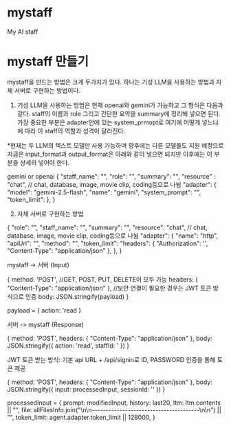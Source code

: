 # mystaff
My AI staff


# mystaff 만들기

mystaff을 만드는 방법은 크게 두가지가 있다. 하나는 기성 LLM을 사용하는 방법과 자체 서버로 구현하는 방법이다.

1. 기성 LLM을 사용하는 방법은 현재 openai와 gemini가 가능하고 그 형식은 다음과 같다.
staff의 이름과 role 그리고 간단한 요약을 summary에 정리해 넣으면 된다. 가장 중요한 부분은 adapter안에 있는 system_prmopt로 여기에 어떻게 넣느냐에 따라 이 staff의 역할과 성격이 달라진다.

*현재는 두 LLM의 텍스트 모델만 사용 가능하며 향후에는 다른 모델들도 지원 예정으로 지금은 input_format과 output_format은 아래와 같이 넣으면 되지만 이후에는 이 부분을 상세히 넣어야 한다. 

gemini or openai
{
    "staff_name": "",
    "role": "",
    "summary": "",
    "resource" : "chat",  // chat, database, image, movie clip, coding등으로 나뉨
    "adapter": {
        "model": "gemini-2.5-flash",
        "name": "gemini",
        "system_prompt": "",
        "token_limit": 
    },
}

2. 자체 서버로 구현하는 방법

{
    "role": "",
    "staff_name": "",
    "summary": "",
    "resource": "chat", // chat, database, image, movie clip, coding등으로 나뉨
    "adapter": {
        "name": "http",
        "apiUrl": "",
        "method": "",
        "token_limit": 
        "headers": {
            "Authorization": '',
            "Content-Type": "application/json"
        },
    },
}




mystaff -> 서버 (Input)

{
	method: 'POST',   //GET, POST, PUT, DELETE이 모두 가능
	headers:  { "Content-Type": "application/json" }, //보안 연결이 필요한 경우는 JWT 토큰 방식으로 인증
	body: JSON.stringify(payload)
}

payload = {
    action: 'read
}



서버 -> mystaff (Response)


{
	method: 'POST',
	headers:  { "Content-Type": "application/json" },
	body: JSON.stringify({
		action: 'read',
		staffId: '
	})
}


JWT 토큰 받는 방식: 기본 api URL + /api/signin로 ID, PASSWORD 인증을 통해 토큰 제공

{
	method: 'POST',
	headers:  { "Content-Type": "application/json" },
	body: JSON.stringify({
		input: processedInput,
		sessionId: ''
	})
}

processedInput = {
    prompt: modifiedInput,
    history: last20,
    ltm: ltm.contents || "",
    file:
      allFilesInfo.join("\n\n---------------------------------------\n\n") ||
      "",
    token_limit: agent.adapter.token_limit || 128000,
}